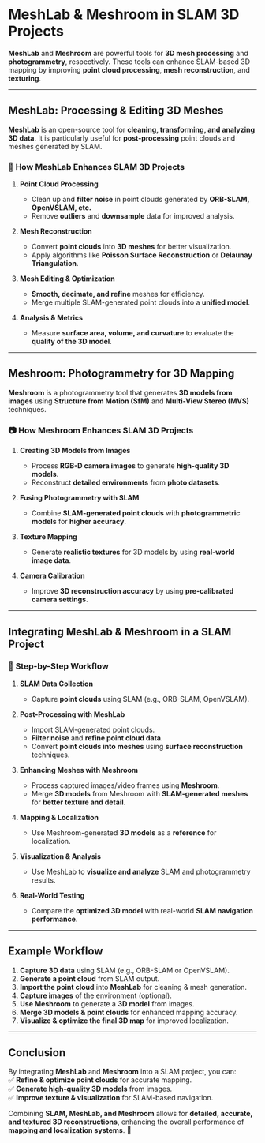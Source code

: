 # MeshLab & Meshroom in SLAM 3D Projects

**MeshLab** and **Meshroom** are powerful tools for **3D mesh processing** and **photogrammetry**, respectively. These tools can enhance SLAM-based 3D mapping by improving **point cloud processing**, **mesh reconstruction**, and **texturing**.

---

## **MeshLab: Processing & Editing 3D Meshes**

**MeshLab** is an open-source tool for **cleaning, transforming, and analyzing 3D data**. It is particularly useful for **post-processing** point clouds and meshes generated by SLAM.

### 🔹 **How MeshLab Enhances SLAM 3D Projects**

1. **Point Cloud Processing** 
   - Clean up and **filter noise** in point clouds generated by **ORB-SLAM, OpenVSLAM, etc.**  
   - Remove **outliers** and **downsample** data for improved analysis.  

2. **Mesh Reconstruction**  
   - Convert **point clouds** into **3D meshes** for better visualization.  
   - Apply algorithms like **Poisson Surface Reconstruction** or **Delaunay Triangulation**.  

3. **Mesh Editing & Optimization**  
   - **Smooth, decimate, and refine** meshes for efficiency.  
   - Merge multiple SLAM-generated point clouds into a **unified model**.  

4. **Analysis & Metrics**  
   - Measure **surface area, volume, and curvature** to evaluate the **quality of the 3D model**.  

---

## **Meshroom: Photogrammetry for 3D Mapping**

**Meshroom** is a photogrammetry tool that generates **3D models from images** using **Structure from Motion (SfM)** and **Multi-View Stereo (MVS)** techniques.

### 📷 **How Meshroom Enhances SLAM 3D Projects**

1. **Creating 3D Models from Images**  
   - Process **RGB-D camera images** to generate **high-quality 3D models**.  
   - Reconstruct **detailed environments** from **photo datasets**.  

2. **Fusing Photogrammetry with SLAM**  
   - Combine **SLAM-generated point clouds** with **photogrammetric models** for **higher accuracy**.  

3. **Texture Mapping**  
   - Generate **realistic textures** for 3D models by using **real-world image data**.  

4. **Camera Calibration**  
   - Improve **3D reconstruction accuracy** by using **pre-calibrated camera settings**.  

---

## **Integrating MeshLab & Meshroom in a SLAM Project**

### 🔄 **Step-by-Step Workflow**

1. **SLAM Data Collection**
   - Capture **point clouds** using SLAM (e.g., ORB-SLAM, OpenVSLAM).  

2. **Post-Processing with MeshLab**
   - Import SLAM-generated point clouds.  
   - **Filter noise** and **refine point cloud data**.  
   - Convert **point clouds into meshes** using **surface reconstruction** techniques.  

3. **Enhancing Meshes with Meshroom**
   - Process captured images/video frames using **Meshroom**.  
   - Merge **3D models** from Meshroom with **SLAM-generated meshes** for **better texture and detail**.  

4. **Mapping & Localization**
   - Use Meshroom-generated **3D models** as a **reference** for localization.  

5. **Visualization & Analysis**
   - Use MeshLab to **visualize and analyze** SLAM and photogrammetry results.  

6. **Real-World Testing**
   - Compare the **optimized 3D model** with real-world **SLAM navigation performance**.  

---

## **Example Workflow**

1. **Capture 3D data** using SLAM (e.g., ORB-SLAM or OpenVSLAM).  
2. **Generate a point cloud** from SLAM output.  
3. **Import the point cloud** into **MeshLab** for cleaning & mesh generation.  
4. **Capture images** of the environment (optional).  
5. **Use Meshroom** to generate a **3D model** from images.  
6. **Merge 3D models & point clouds** for enhanced mapping accuracy.  
7. **Visualize & optimize the final 3D map** for improved localization.  

---

## **Conclusion**

By integrating **MeshLab** and **Meshroom** into a SLAM project, you can:  
✅ **Refine & optimize point clouds** for accurate mapping.  
✅ **Generate high-quality 3D models** from images.  
✅ **Improve texture & visualization** for SLAM-based navigation.  

Combining **SLAM, MeshLab, and Meshroom** allows for **detailed, accurate, and textured 3D reconstructions**, enhancing the overall performance of **mapping and localization systems**. 🚀  
